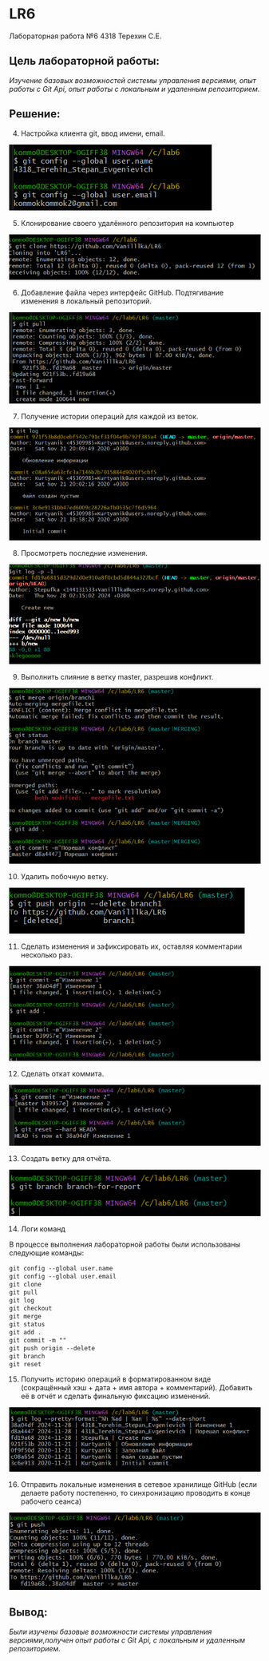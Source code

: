 # LR6
Лабораторная работа №6
4318 Терехин С.Е.

## Цель лабораторной работы:
*Изучение базовых возможностей системы управления версиями, опыт работы с Git Api, опыт работы с локальным и удаленным репозиторием.*

## Решение:

4. Настройка клиента git, ввод имени, email.

![image1](https://github.com/Vanilllka/LR6/blob/branch-for-report/images/%D0%A1%D0%BD%D0%B8%D0%BC%D0%BE%D0%BA1.png)

5. Клонирование своего удалённого репозитория на компьютер

![image2](https://github.com/Vanilllka/LR6/blob/branch-for-report/images/%D0%A1%D0%BD%D0%B8%D0%BC%D0%BE%D0%BA2.png)

6. Добавление файла через интерфейс GitHub. Подтягивание изменения в локальный репозиторий.

![image3](https://github.com/Vanilllka/LR6/blob/branch-for-report/images/%D0%A1%D0%BD%D0%B8%D0%BC%D0%BE%D0%BA4.png)

7. Получение истории операций для каждой из веток.

![image4](https://github.com/Vanilllka/LR6/blob/branch-for-report/images/%D0%A1%D0%BD%D0%B8%D0%BC%D0%BE%D0%BA3.png)

8. Просмотреть последние изменения.

![image5](https://github.com/Vanilllka/LR6/blob/branch-for-report/images/%D0%A1%D0%BD%D0%B8%D0%BC%D0%BE%D0%BA5.png)

9. Выполнить слияние в ветку master, разрешив конфликт.

![image6](https://github.com/Vanilllka/LR6/blob/branch-for-report/images/%D0%A1%D0%BD%D0%B8%D0%BC%D0%BE%D0%BA6.png)

10. Удалить побочную ветку.

![image9](https://github.com/Vanilllka/LR6/blob/branch-for-report/images/%D0%A1%D0%BD%D0%B8%D0%BC%D0%BE%D0%BA%2013.png)

11. Сделать изменения и зафиксировать их, оставляя комментарии несколько раз.

![image10](https://github.com/Vanilllka/LR6/blob/branch-for-report/images/%D0%A1%D0%BD%D0%B8%D0%BC%D0%BE%D0%BA%207.png)

12. Сделать откат коммита.

![image11](https://github.com/Vanilllka/LR6/blob/branch-for-report/images/%D0%A1%D0%BD%D0%B8%D0%BC%D0%BE%D0%BA8.png)

13. Создать ветку для отчёта.

![image12](https://github.com/Vanilllka/LR6/blob/branch-for-report/images/%D0%A1%D0%BD%D0%B8%D0%BC%D0%BE%D0%BA9.png)

14. Логи команд

В процессе выполнения лабораторной работы были использованы следующие команды:

```
git config --global user.name
git config --global user.email
git clone
git pull
git log
git checkout
git merge
git status
git add .
git commit -m ""
git push origin --delete
git branch
git reset
```

15. Получить историю операций в форматированном виде (сокращённый
хэш + дата + имя автора + комментарий). Добавить её в отчёт и сделать
финальную фиксацию изменений.

![image13](https://github.com/Vanilllka/LR6/blob/branch-for-report/images/%D0%A1%D0%BD%D0%B8%D0%BC%D0%BE%D0%BA10.png)

16. Отправить локальные изменения в сетевое хранилище GitHub (если
делаете работу постепенно, то синхронизацию проводить в конце рабочего
сеанса) 

![image14](https://github.com/Vanilllka/LR6/blob/branch-for-report/images/%D0%A1%D0%BD%D0%B8%D0%BC%D0%BE%D0%BA11.png)

## Вывод:
*Были изучены базовые возможности системы управления версиями,получен опыт работы с Git Api, с локальным и удаленным репозиторием.*
